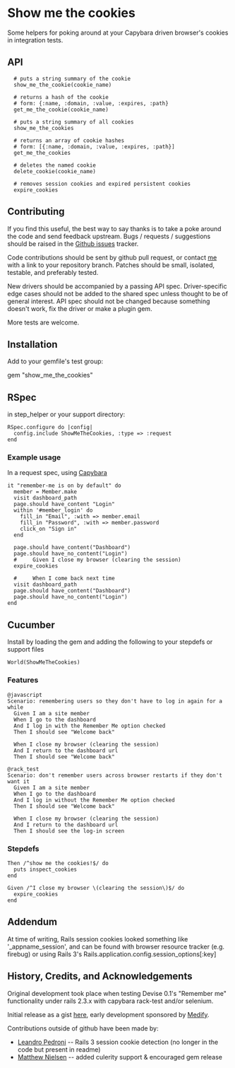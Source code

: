 # Show me the cookies

Some helpers for poking around at your Capybara driven browser's cookies in integration tests.

## API

      # puts a string summary of the cookie
      show_me_the_cookie(cookie_name)
      
      # returns a hash of the cookie
      # form: {:name, :domain, :value, :expires, :path}
      get_me_the_cookie(cookie_name)
      
      # puts a string summary of all cookies
      show_me_the_cookies
      
      # returns an array of cookie hashes
      # form: [{:name, :domain, :value, :expires, :path}]
      get_me_the_cookies
      
      # deletes the named cookie
      delete_cookie(cookie_name)
      
      # removes session cookies and expired persistent cookies
      expire_cookies

## Contributing

If you find this useful, the best way to say thanks is to take a poke around the code and send feedback upstream.
Bugs / requests / suggestions should be raised in the [Github issues](https://github.com/nruth/show_me_the_cookies/issues) tracker.

Code contributions should be sent by github pull request, or contact [me](https://github.com/nruth) with a link 
to your repository branch.
Patches should be small, isolated, testable, and preferably tested.

New drivers should be accompanied by a passing API spec. 
Driver-specific edge cases should not be added to the shared spec unless thought to be of general interest.
API spec should not be changed because something doesn't work, fix the driver or make a plugin gem.

More tests are welcome.

## Installation

Add to your gemfile's test group:

gem "show\_me\_the\_cookies"


## RSpec

in step_helper or your support directory:

    RSpec.configure do |config|
      config.include ShowMeTheCookies, :type => :request
    end

### Example usage

In a request spec, using [Capybara](https://github.com/jnicklas/capybara)

    it "remember-me is on by default" do
      member = Member.make
      visit dashboard_path
      page.should have_content "Login"
      within '#member_login' do
        fill_in "Email", :with => member.email
        fill_in "Password", :with => member.password
        click_on "Sign in"
      end
  
      page.should have_content("Dashboard")
      page.should have_no_content("Login")
      #     Given I close my browser (clearing the session)
      expire_cookies

      #     When I come back next time
      visit dashboard_path
      page.should have_content("Dashboard")
      page.should have_no_content("Login")
    end


## Cucumber


Install by loading the gem and adding the following to your stepdefs or support files

    World(ShowMeTheCookies)

### Features

    @javascript
    Scenario: remembering users so they don't have to log in again for a while
      Given I am a site member
      When I go to the dashboard
      And I log in with the Remember Me option checked
      Then I should see "Welcome back"
      
      When I close my browser (clearing the session)
      And I return to the dashboard url
      Then I should see "Welcome back"

    @rack_test
    Scenario: don't remember users across browser restarts if they don't want it
      Given I am a site member
      When I go to the dashboard
      And I log in without the Remember Me option checked
      Then I should see "Welcome back"
    
      When I close my browser (clearing the session)
      And I return to the dashboard url
      Then I should see the log-in screen


### Stepdefs

    Then /^show me the cookies!$/ do
      puts inspect_cookies
    end

    Given /^I close my browser \(clearing the session\)$/ do
      expire_cookies
    end

## Addendum

At time of writing, Rails session cookies looked something like '\_appname\_session', 
and can be found with browser resource tracker (e.g. firebug) or using Rails 3's 
Rails.application.config.session_options[:key]

## History, Credits, and Acknowledgements

Original development took place when testing Devise 0.1's "Remember me" functionality under rails 2.3.x with capybara rack-test and/or selenium.

Initial release as a gist [here](https://gist.github.com/484787), early development sponsored by [Medify](http://www.medify.co.uk).

Contributions outside of github have been made by:

  * [Leandro Pedroni](https://github.com/ilpoldo) -- Rails 3 session cookie detection (no longer in the code but present in readme)
  * [Matthew Nielsen](https://github.com/xunker) -- added culerity support & encouraged gem release
